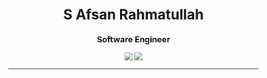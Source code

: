 

<h1 align="center"> S Afsan Rahmatullah</h1>
<h3 align="center"> Software Engineer </h3>

<p align="center">
  <a href="https://www.github.com/btocode"><img src="https://img.shields.io/github/followers/btocode?logo=github&style=social" /></a>
  <a href="https://twitter.com/talktoafsan"><img src="https://img.shields.io/twitter/follow/talktoafsan?style=social" /></a>
</p>

---
